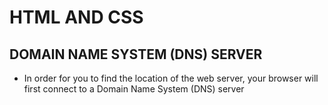 # HTML AND CSS


## DOMAIN NAME SYSTEM (DNS) SERVER

- In order for you to find the location of the web server, your browser will first connect to a Domain Name System (DNS) server
